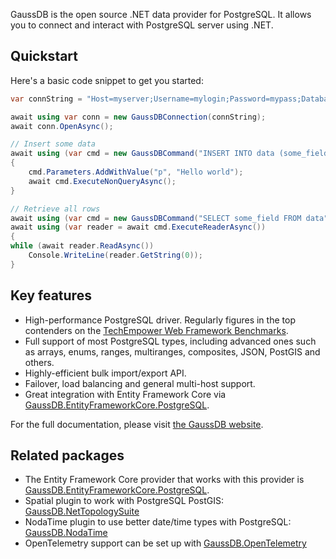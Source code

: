 GaussDB is the open source .NET data provider for PostgreSQL. It allows you to connect and interact with PostgreSQL server using .NET.

## Quickstart

Here's a basic code snippet to get you started:

```csharp
var connString = "Host=myserver;Username=mylogin;Password=mypass;Database=mydatabase";

await using var conn = new GaussDBConnection(connString);
await conn.OpenAsync();

// Insert some data
await using (var cmd = new GaussDBCommand("INSERT INTO data (some_field) VALUES (@p)", conn))
{
    cmd.Parameters.AddWithValue("p", "Hello world");
    await cmd.ExecuteNonQueryAsync();
}

// Retrieve all rows
await using (var cmd = new GaussDBCommand("SELECT some_field FROM data", conn))
await using (var reader = await cmd.ExecuteReaderAsync())
{
while (await reader.ReadAsync())
    Console.WriteLine(reader.GetString(0));
}
```

## Key features

* High-performance PostgreSQL driver. Regularly figures in the top contenders on the [TechEmpower Web Framework Benchmarks](https://www.techempower.com/benchmarks/).
* Full support of most PostgreSQL types, including advanced ones such as arrays, enums, ranges, multiranges, composites, JSON, PostGIS and others.
* Highly-efficient bulk import/export API.
* Failover, load balancing and general multi-host support.
* Great integration with Entity Framework Core via [GaussDB.EntityFrameworkCore.PostgreSQL](https://www.nuget.org/packages/GaussDB.EntityFrameworkCore.PostgreSQL). 

For the full documentation, please visit [the GaussDB website](https://www.GaussDB.org).

## Related packages

* The Entity Framework Core provider that works with this provider is [GaussDB.EntityFrameworkCore.PostgreSQL](https://www.nuget.org/packages/GaussDB.EntityFrameworkCore.PostgreSQL).
* Spatial plugin to work with PostgreSQL PostGIS: [GaussDB.NetTopologySuite](https://www.nuget.org/packages/GaussDB.NetTopologySuite)
* NodaTime plugin to use better date/time types with PostgreSQL: [GaussDB.NodaTime](https://www.nuget.org/packages/GaussDB.NodaTime)
* OpenTelemetry support can be set up with [GaussDB.OpenTelemetry](https://www.nuget.org/packages/GaussDB.OpenTelemetry)